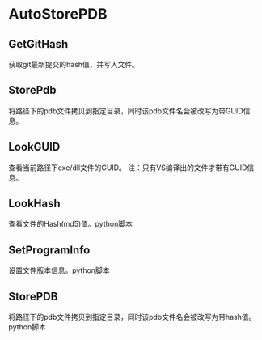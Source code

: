 # AutoStorePDB

## GetGitHash

获取git最新提交的hash值，并写入文件。

## StorePdb

将路径下的pdb文件拷贝到指定目录，同时该pdb文件名会被改写为带GUID信息。

## LookGUID

查看当前路径下exe/dll文件的GUID。
注：只有VS编译出的文件才带有GUID信息。

## LookHash

查看文件的Hash(md5)值。python脚本

## SetProgramInfo

设置文件版本信息。python脚本

## StorePDB

将路径下的pdb文件拷贝到指定目录，同时该pdb文件名会被改写为带hash值。python脚本